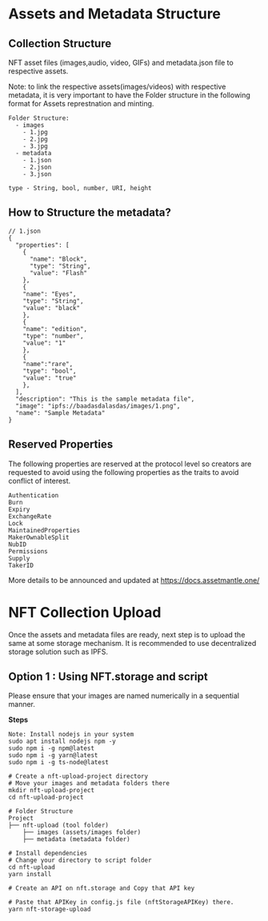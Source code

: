 # Assets and Metadata Structure

## Collection Structure
NFT asset files (images,audio, video, GIFs) and metadata.json file to respective assets. 

Note: to link the respective assets(images/videos) with respective metadata, it is very important to have the Folder structure in the following format for Assets represtnation and minting.

```
Folder Structure:
  - images
    - 1.jpg
    - 2.jpg
    - 3.jpg
  - metadata
    - 1.json
    - 2.json
    - 3.json
```

```
type - String, bool, number, URI, height
```

## How to Structure the metadata?

```
// 1.json
{
  "properties": [
    {
      "name": "Block",
      "type": "String",
      "value": "Flash"
    },
    {
    "name": "Eyes",
    "type": "String",
    "value": "black"
    },
    {
    "name": "edition",
    "type": "number",
    "value": "1"
    },
    {
    "name":"rare",
    "type": "bool",
    "value": "true"
    },
  ],
  "description": "This is the sample metadata file",
  "image": "ipfs://baadasdalasdas/images/1.png",
  "name": "Sample Metadata"
}

```
## Reserved Properties

The following properties are reserved at the protocol level so creators are requested to avoid using the following properties as the traits to avoid conflict of interest.
```
Authentication       
Burn                 
Expiry   
ExchangeRate
Lock                 
MaintainedProperties 
MakerOwnableSplit    
NubID                
Permissions   
Supply
TakerID              
```

More details to be announced and updated at 
https://docs.assetmantle.one/




# NFT Collection Upload



Once the assets and metadata files are ready, next step is to upload the same at some storage mechanism. It is recommended to use decentralized storage solution such as IPFS.

## Option 1 : Using NFT.storage and script

Please ensure that your images are named numerically in a sequential manner.

**Steps**
```shell
Note: Install nodejs in your system
sudo apt install nodejs npm -y
sudo npm i -g npm@latest
sudo npm i -g yarn@latest
sudo npm i -g ts-node@latest

# Create a nft-upload-project directory
# Move your images and metadata folders there
mkdir nft-upload-project
cd nft-upload-project

# Folder Structure
Project
├── nft-upload (tool folder)
    ├── images (assets/images folder)
    ├── metadata (metadata folder)

# Install dependencies
# Change your directory to script folder
cd nft-upload
yarn install

# Create an API on nft.storage and Copy that API key

# Paste that APIKey in config.js file (nftStorageAPIKey) there.
yarn nft-storage-upload
```
